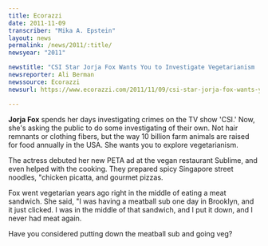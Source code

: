 ```yaml
---
title: Ecorazzi
date: 2011-11-09
transcriber: "Mika A. Epstein"
layout: news
permalink: /news/2011/:title/
newsyear: "2011"

newstitle: "CSI Star Jorja Fox Wants You to Investigate Vegetarianism  "
newsreporter: Ali Berman
newssource: Ecorazzi
newsurl: https://www.ecorazzi.com/2011/11/09/csi-star-jorja-fox-wants-you-to-investigate-vegetarianism/

---
```


**Jorja Fox** spends her days investigating crimes on the TV show 'CSI.' Now, she's asking the public to do some investigating of their own. Not hair remnants or clothing fibers, but the way 10 billion farm animals are raised for food annually in the USA. She wants you to explore vegetarianism.

The actress debuted her new PETA ad at the vegan restaurant Sublime, and even helped with the cooking. They prepared spicy Singapore street noodles, "chicken picatta, and gourmet pizzas.

Fox went vegetarian years ago right in the middle of eating a meat sandwich. She said, "I was having a meatball sub one day in Brooklyn, and it just clicked. I was in the middle of that sandwich, and I put it down, and I never had meat again.

Have you considered putting down the meatball sub and going veg?
